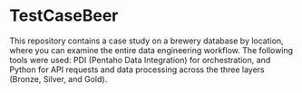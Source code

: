 # TestCaseBeer

This repository contains a case study on a brewery database by location, where you can examine the entire data engineering workflow. The following tools were used: PDI (Pentaho Data Integration) for orchestration, and Python for API requests and data processing across the three layers (Bronze, Silver, and Gold).
